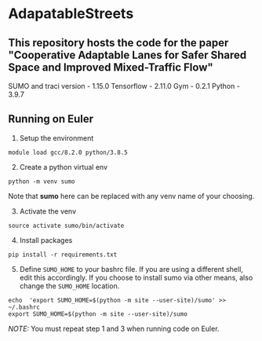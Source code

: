 # AdapatableStreets
## This repository hosts the code for the paper "Cooperative Adaptable Lanes for Safer Shared Space and Improved Mixed-Traffic Flow"


SUMO and traci version - 1.15.0
Tensorflow - 2.11.0
Gym -  0.2.1
Python - 3.9.7


## Running on Euler

1. Setup the environment
```
module load gcc/8.2.0 python/3.8.5
```

2. Create a python virtual env
```
python -m venv sumo
```
Note that **sumo** here can be replaced with any venv name of your choosing.

3. Activate the venv
```
source activate sumo/bin/activate
```

4. Install packages
```
pip install -r requirements.txt
```

5. Define `SUMO_HOME` to your bashrc file. If you are using a different shell, edit this accordingly. If you choose to install sumo via other means, also change the `SUMO_HOME` location.
```
echo  'export SUMO_HOME=$(python -m site --user-site)/sumo' >> ~/.bashrc
export SUMO_HOME=$(python -m site --user-site)/sumo
```
*NOTE:* You must repeat step 1 and 3 when running code on Euler. 
